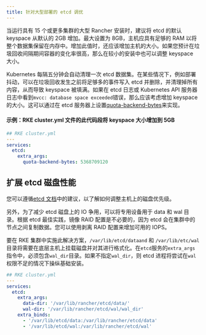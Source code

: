 ```yaml
---
title: 针对大型部署的 etcd 调优
---
```


当运行具有 15 个或更多集群的大型 Rancher 安装时，建议将 etcd 的默认 keyspace 从默认的 2GB 增加。最大设置为 8GB，主机应具有足够的 RAM 以将整个数据集保留在内存中。增加此值时，还应该增加主机的大小。如果您预计在垃圾回收间隔期间容器的变化率很高，那么在较小的安装中也可以调整 keyspace 大小。

Kubernetes 每隔五分钟会自动清理一次 etcd 数据集。在某些情况下，例如部署抖动，可以在垃圾回收发生之前将足够多的事件写入 etcd 并删除，并清理掉所有内容，从而导致 keyspace 被填满。如果在 etcd 日志或 Kubernetes API 服务器日志中看到`mvcc: database space exceeded`错误，那么应该考虑增加 keyspace 的大小。这可以通过在 etcd 服务器上设置[quota-backend-bytes](https://etcd.io/docs/v3.4.0/op-guide/maintenance/#space-quota)来实现。

#### 示例：RKE cluster.yml 文件的此代码段将 keyspace 大小增加到 5GB

```yaml
## RKE cluster.yml
---
services:
  etcd:
    extra_args:
      quota-backend-bytes: 5368709120
```

## 扩展 etcd 磁盘性能

您可以遵循[etcd 文档](https://etcd.io/docs/v3.4.0/tuning/#disk)中的建议，以了解如何调整主机上的磁盘优先级。

另外，为了减少 etcd 磁盘上的 IO 争用，可以将专用设备用于 data 和 wal 目录。根据 etcd 最佳实践，镜像 RAID 配置是不必要的，因为 etcd 会在集群中的节点之间复制数据。您可以使用剥离 RAID 配置来增加可用的 IOPS。

要在 RKE 集群中实施此解决方案，`/var/lib/etcd/dataand` 和 `/var/lib/etc/wal`目录将需要在底层主机上挂载磁盘并对其进行格式化。在`etcd`服务的`extra_args`指令中，必须包含`wal_dir`目录。如果不指定`wal_dir`，则 etcd 进程将尝试在`wal`权限不足的情况下操纵基础安装。

```yaml
## RKE cluster.yml
---
services:
  etcd:
    extra_args:
      data-dir: '/var/lib/rancher/etcd/data/'
      wal-dir: '/var/lib/rancher/etcd/wal/wal_dir'
    extra_binds:
      - '/var/lib/etcd/data:/var/lib/rancher/etcd/data'
      - '/var/lib/etcd/wal:/var/lib/rancher/etcd/wal'
```
